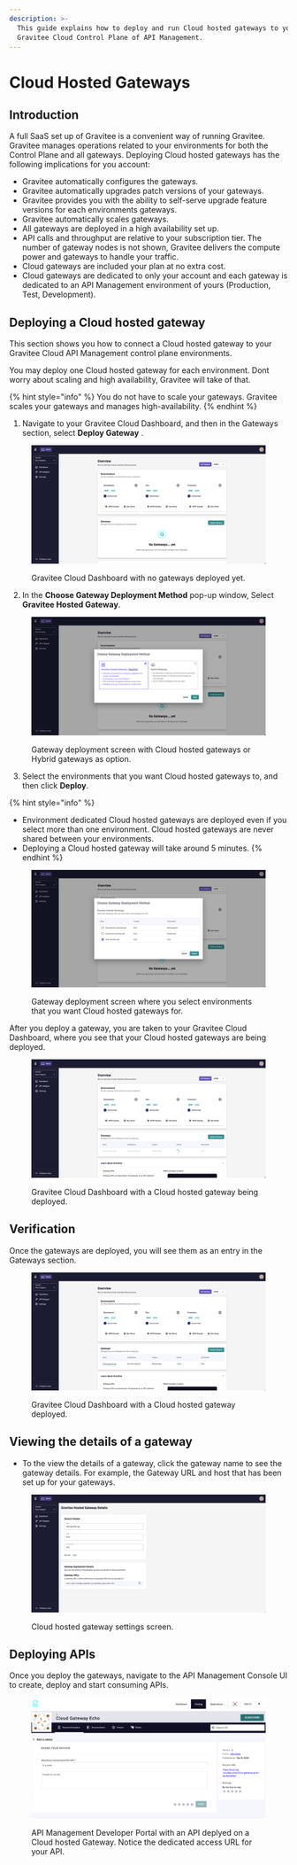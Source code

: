 ```yaml
---
description: >-
  This guide explains how to deploy and run Cloud hosted gateways to your
  Gravitee Cloud Control Plane of API Management.
---
```


# Cloud Hosted Gateways

## Introduction

A full SaaS set up of Gravitee is a convenient way of running Gravitee. Gravitee manages operations related to your environments for both the Control Plane and all gateways. Deploying Cloud hosted gateways has the following implications for you account:

* Gravitee automatically configures the gateways.
* Gravitee automatically upgrades patch versions of your gateways.
* Gravitee provides you with the ability to self-serve upgrade feature versions for each environments gateways.
* Gravitee automatically scales gateways.
* All gateways are deployed in a high availability set up.
* API calls and throughput are relative to your subscription tier. The number of gateway nodes is not shown, Gravitee delivers the compute power and gateways to handle your traffic.
* Cloud gateways are included your plan at no extra cost.
* Cloud gateways are dedicated to only your account and each gateway is dedicated to an API Management environment of yours (Production, Test, Development).

## Deploying a Cloud hosted gateway

This section shows you how to connect a Cloud hosted gateway to your Gravitee Cloud API Management control plane environments.

You may deploy one Cloud hosted gateway for each environment. Dont worry about scaling and high availability, Gravitee will take of that.

{% hint style="info" %}
You do not have to scale your gateways. Gravitee scales your gateways and manages high-availability.
{% endhint %}

1. Navigate to your Gravitee Cloud Dashboard, and then in the Gateways section, select **Deploy Gateway** .

<figure><img src="../.gitbook/assets/image.png" alt=""><figcaption><p>Gravitee Cloud Dashboard with no gateways deployed yet.</p></figcaption></figure>

2. In the **Choose Gateway Deployment Method** pop-up window, Select **Gravitee Hosted Gateway**.

<figure><img src="../.gitbook/assets/image (1).png" alt=""><figcaption><p>Gateway deployment screen with Cloud hosted gateways or Hybrid gateways as option.</p></figcaption></figure>

3. Select the environments that you want Cloud hosted gateways to, and then click **Deploy**.&#x20;

{% hint style="info" %}
* Environment dedicated Cloud hosted gateways are deployed even if you select more than one environment. Cloud hosted gateways are never shared between your environments.
* Deploying a Cloud hosted gateway will take around 5 minutes.
{% endhint %}

<figure><img src="../.gitbook/assets/image (2).png" alt=""><figcaption><p>Gateway deployment screen where you select environments that you want Cloud hosted gateways for.</p></figcaption></figure>

After you deploy a gateway, you are taken to your Gravitee Cloud Dashboard, where you see that your Cloud hosted gateways are being deployed.

<figure><img src="../.gitbook/assets/image (3).png" alt=""><figcaption><p>Gravitee Cloud Dashboard with a Cloud hosted gateway being deployed.</p></figcaption></figure>

## Verification

Once the gateways are deployed, you will see them as an entry in the Gateways section.

<figure><img src="../.gitbook/assets/image (4).png" alt=""><figcaption><p>Gravitee Cloud Dashboard with a Cloud hosted gateway deployed.</p></figcaption></figure>

## Viewing the details of a gateway

* To the view the details of a gateway, click the gateway name to see the gateway details. For example, the Gateway URL and host that has been set up for your gateways.

<figure><img src="../.gitbook/assets/image (5).png" alt=""><figcaption><p>Cloud hosted gateway settings screen.</p></figcaption></figure>

## Deploying APIs

Once you deploy the gateways, navigate to the API Management Console UI to create, deploy and start consuming APIs.

<figure><img src="../.gitbook/assets/image (6).png" alt=""><figcaption><p>API Management Developer Portal with an API deplyed on a Cloud hosted Gateway. Notice the dedicated access URL for your API.</p></figcaption></figure>
